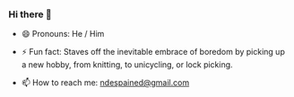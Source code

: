 ### Hi there 👋

- 😄 Pronouns: He / Him

- ⚡ Fun fact: Staves off the inevitable embrace of boredom by picking up a new hobby, from knitting, to unicycling, or lock picking. 

- 📫 How to reach me: ndespained@gmail.com

<!--
**1like2learn/1like2learn** is a ✨ _special_ ✨ repository because its `README.md` (this file) appears on your GitHub profile.

Here are some ideas to get you started:

- 🔭 I’m currently working on ...
- 🌱 I’m currently learning ...
- 👯 I’m looking to collaborate on ...
- 🤔 I’m looking for help with ...
- 💬 Ask me about ...
-->
